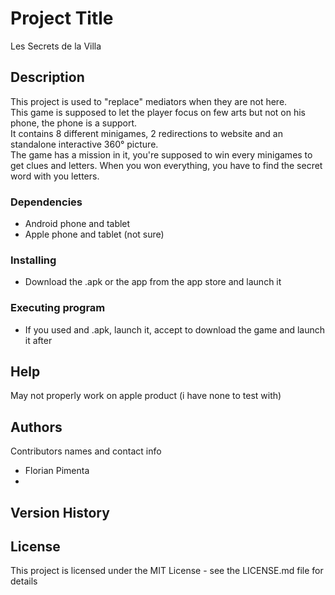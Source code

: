 # Project Title

Les Secrets de la Villa

## Description

This project is used to "replace" mediators when they are not here. <br/>
This game is supposed to let the player focus on few arts but not on his phone, the phone is a support. <br/>
It contains 8 different  minigames, 2 redirections to website and an standalone interactive 360° picture. <br/>
The game has a mission in it, you're supposed to win every minigames to get clues and letters. When you won everything, you have to find the secret word with you letters. <br/>

### Dependencies

* Android phone and tablet
* Apple phone and tablet (not sure)

### Installing

* Download the .apk or the app from the app store and launch it

### Executing program

* If you used and .apk, launch it, accept to download the game and launch it after

## Help

May not properly work on apple product (i have none to test with)

## Authors

Contributors names and contact info

* Florian Pimenta
* 

## Version History



## License

This project is licensed under the MIT License - see the LICENSE.md file for details
